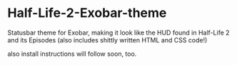 # Half-Life-2-Exobar-theme
Statusbar theme for Exobar, making it look like the HUD found in Half-Life 2 and its Episodes (also includes shittly written HTML and CSS code!)

also install instructions will follow soon, too.
